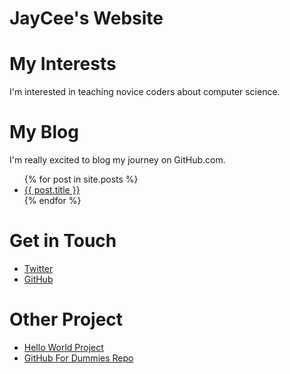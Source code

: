 # JayCee's Website

# My Interests
I'm interested in teaching novice coders about computer science.

# My Blog
I'm really excited to blog my journey on GitHub.com.
<ul>
  {% for post in site.posts %}
    <li>
      <a href="{{ post.url }}">{{ post.title }}</a>
    </li>
    {% endfor %}
  </ul>

# Get in Touch
<ul>
<li><a href="https://twitter.com/{{site.jaccee}}">Twitter</a></li>
<li><a href="https://github.com/{{site.jaccee20}}">GitHub</a></li>
</ul>

# Other Project
<ul>
<li><a href="https://jaycee20.github.io/HelloWorld1/">Hello World Project</a></li>
<li><a href="https://github.com/thewecanzone/GitHubForDummmiesReaders">GitHub For Dummies Repo</a></li>
</ul>
